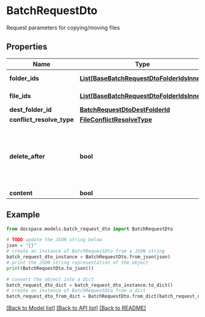 # BatchRequestDto

Request parameters for copying/moving files

## Properties

Name | Type | Description | Notes
------------ | ------------- | ------------- | -------------
**folder_ids** | [**List[BaseBatchRequestDtoFolderIdsInner]**](BaseBatchRequestDtoFolderIdsInner.md) | List of folder IDs | [optional] 
**file_ids** | [**List[BaseBatchRequestDtoFolderIdsInner]**](BaseBatchRequestDtoFolderIdsInner.md) | List of file IDs | [optional] 
**dest_folder_id** | [**BatchRequestDtoDestFolderId**](BatchRequestDtoDestFolderId.md) |  | [optional] 
**conflict_resolve_type** | [**FileConflictResolveType**](FileConflictResolveType.md) |  | [optional] 
**delete_after** | **bool** | Specifies whether to delete a folder after the editing session is finished or not | [optional] 
**content** | **bool** | Content | [optional] 

## Example

```python
from docspace.models.batch_request_dto import BatchRequestDto

# TODO update the JSON string below
json = "{}"
# create an instance of BatchRequestDto from a JSON string
batch_request_dto_instance = BatchRequestDto.from_json(json)
# print the JSON string representation of the object
print(BatchRequestDto.to_json())

# convert the object into a dict
batch_request_dto_dict = batch_request_dto_instance.to_dict()
# create an instance of BatchRequestDto from a dict
batch_request_dto_from_dict = BatchRequestDto.from_dict(batch_request_dto_dict)
```
[[Back to Model list]](../README.md#documentation-for-models) [[Back to API list]](../README.md#documentation-for-api-endpoints) [[Back to README]](../README.md)


